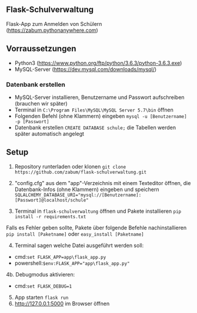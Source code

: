 ## Flask-Schulverwaltung

Flask-App zum Anmelden von Schülern (https://zabum.pythonanywhere.com)

## Vorraussetzungen

- Python3 (https://www.python.org/ftp/python/3.6.3/python-3.6.3.exe)
- MySQL-Server (https://dev.mysql.com/downloads/mysql/)

### Datenbank erstellen

- MySQL-Server installieren, Benutzername und Passwort aufschreiben (brauchen wir später)
- Terminal in ```C:\Program Files\MySQL\MySQL Server 5.7\bin``` öffnen
- Folgenden Befehl (ohne Klammern) eingeben ```mysql -u [Benutzername] -p [Passwort]```
- Datenbank erstellen ```CREATE DATABASE schule;``` die Tabellen werden später automatisch angelegt

## Setup

1. Repository runterladen oder klonen ```git clone https://github.com/zabum/flask-schulverwaltung.git```

2. "config.cfg" aus dem "app"-Verzeichnis mit einem Texteditor öffnen, die Datenbank-Infos (ohne Klammern) eingeben und speichern
```SQLALCHEMY_DATABASE_URI="mysql://[Benutzername]:[Passwort]@localhost/schule"```

3. Terminal in ```flask-schulverwaltung``` öffnen und Pakete installieren ```pip install -r requirements.txt```

Falls es Fehler geben sollte, Pakete über folgende Befehle nachinstallieren
```pip install [Paketname]```
oder
```easy_install [Paketname]``` 

4. Terminal sagen welche Datei ausgeführt werden soll:
- cmd:```set FLASK_APP=app\flask_app.py```
- powershell:```$env:FLASK_APP="app\flask_app.py"```

4b. Debugmodus aktivieren:
- cmd:```set FLASK_DEBUG=1```

5. App starten ```flask run```
6. http://127.0.0.1:5000  im Browser öffnen

